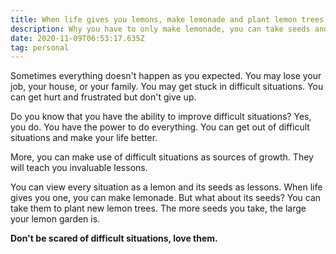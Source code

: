```yaml
---
title: When life gives you lemons, make lemonade and plant lemon trees
description: Why you have to only make lemonade, you can take seeds and plant lemon trees
date: 2020-11-09T06:53:17.635Z
tag: personal
---
```

Sometimes everything doesn't happen as you expected. You may lose your job, your house, or your family. You may get stuck in difficult situations. You can get hurt and frustrated but don't give up.

Do you know that you have the ability to improve difficult situations? Yes, you do. You have the power to do everything. You can get out of difficult situations and make your life better.

More, you can make use of difficult situations as sources of growth. They will teach you invaluable lessons.

You can view every situation as a lemon and its seeds as lessons. When life gives you one, you can make lemonade. But what about its seeds? You can take them to plant new lemon trees. The more seeds you take, the large your lemon garden is.

**Don't be scared of difficult situations, love them.**